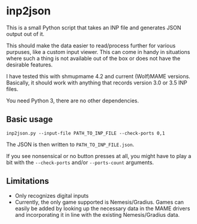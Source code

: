 inp2json
========

This is a small Python script that takes an INP file and generates JSON output out of it.

This should make the data easier to read/process further for various purpuses, like a custom input viewer. This can come in handy in situations where such a thing is not available out of the box or does not have the desirable features.

I have tested this with shmupmame 4.2 and current (Wolf)MAME versions. Basically, it should work with anything that records version 3.0 or 3.5 INP files.

You need Python 3, there are no other dependencies.

Basic usage
----------

```inp2json.py --input-file PATH_TO_INP_FILE --check-ports 0,1```

The JSON is then written to `PATH_TO_INP_FILE.json`.

If you see nonsensical or no button presses at all, you might have to play a bit with the `--check-ports` and/or `--ports-count` arguments.

Limitations
-----------

- Only recognizes digital inputs
- Currently, the only game supported is Nemesis/Gradius. Games can easily be added by looking up the necessary data in the MAME drivers and incorporating it in line with the existing Nemesis/Gradius data.

